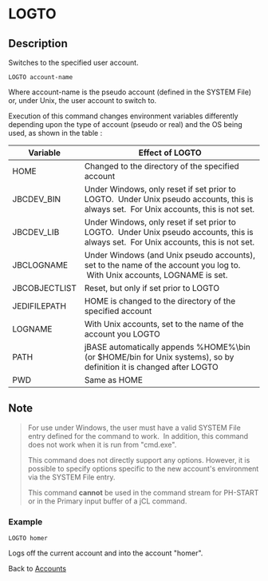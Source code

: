 # LOGTO

<PageHeader />

## Description

Switches to the specified user account.

```
LOGTO account-name
```

Where account-name is the pseudo account (defined in the SYSTEM File) or, under Unix, the user account to switch to.

Execution of this command changes environment variables differently depending upon the type of account (pseudo or real) and the OS being used, as shown in the table :

| Variable | Effect of LOGTO |
| --- | --- |
| HOME | Changed to the directory of the specified account |
| JBCDEV\_BIN | Under Windows, only reset if set prior to LOGTO.  Under Unix pseudo accounts, this is always set.  For Unix accounts, this is not set. |
| JBCDEV\_LIB | Under Windows, only reset if set prior to LOGTO.  Under Unix pseudo accounts, this is always set.  For Unix accounts, this is not set. |
| JBCLOGNAME | Under Windows (and Unix pseudo accounts), set to the name of the account you log to.  With Unix accounts, LOGNAME is set. |
| JBCOBJECTLIST | Reset, but only if set prior to LOGTO |
| JEDIFILEPATH | HOME is changed to the directory of the specified account |
| LOGNAME | With Unix accounts, set to the name of the account you LOGTO |
| PATH | jBASE automatically appends %HOME%\bin (or $HOME/bin for Unix systems), so by definition it is changed after LOGTO |
| PWD | Same as HOME |

## Note

> For use under Windows, the user must have a valid SYSTEM File entry defined for the command to work.  In addition, this command does not work when it is run from "cmd.exe".
>
> This command does not directly support any options. However, it is possible to specify options specific to the new account's environment via the SYSTEM File entry.
>
> This command **cannot** be used in the command stream for PH-START or in the Primary input buffer of a jCL command.

### Example

```
LOGTO homer
```

Logs off the current account and into the account "homer".

Back to [Accounts](./../README.md)

  
<PageFooter />
